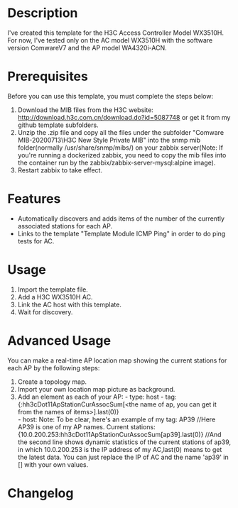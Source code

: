 # Description
I've created this template for the H3C Access Controller Model WX3510H.
For now, I've tested only on the AC model WX3510H with the software version ComwareV7 and the AP model WA4320i-ACN.

# Prerequisites
Before you can use this template, you must complete the steps below:
1. Download the MIB files from the H3C website: http://download.h3c.com.cn/download.do?id=5087748 or get it from my github template subfolders.
2. Unzip the .zip file and copy all the files under the subfolder "Comware MIB-20200713\H3C New Style Private MIB\" into the snmp mib folder(normally /usr/share/snmp/mibs/) on your zabbix server(Note: If you're running a dockerized zabbix, you need to copy the mib files into the container run by the zabbix/zabbix-server-mysql:alpine image).
3. Restart zabbix to take effect.

# Features
- Automatically discovers and adds items of the number of the currently associated stations for each AP.
- Links to the template "Template Module ICMP Ping" in order to do ping tests for AC.

# Usage
1. Import the template file.
2. Add a H3C WX3510H AC.
3. Link the AC host with this template.
4. Wait for discovery.

# Advanced Usage
You can make a real-time AP location map showing the current stations for each AP by the following steps:
1. Create a topology map.
2. Import your own location map picture as background.
3. Add an element as each of your AP:
          - type: host
          - tag:{<the IP address of AC>:hh3cDot11ApStationCurAssocSum[<the name of ap, you can get it from the names of items>].last(0)}  
          - host: <choose your AC>
Note: To be clear, here's an example of my tag: 
AP39  //Here AP39 is one of my AP names.
Current stations: {10.0.200.253:hh3cDot11ApStationCurAssocSum[ap39].last(0)} //And the second line shows dynamic statistics of the current stations of ap39, in which 10.0.200.253 is the IP address of my AC,last(0) means to get the latest data. You can just replace the IP of AC and the name 'ap39' in [] with your own values.

# Changelog

